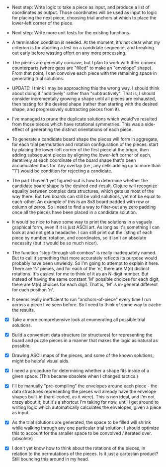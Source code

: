  - Next step: Write logic to take a piece as input, and produce a list
   of coordinates as output.  Those coordinates will be used as input
   to logic for placing the next piece, choosing trial anchors at
   which to place the lower-left corner of the piece.

 - Next step: Write more unit tests for the existing functions.

 - A termination condition is needed.  At the moment, it's not clear
   what my criterion is for aborting a test on a candidate sequence,
   and breaking out early before wasting effort on any more
   processing.

 - The pieces are generally concave, but I plan to work with their
   convex counterparts (where gaps are "filled" to make an "envelope"
   shape).  From that point, I can convolve each piece with the
   remaining space in generating trial solutions.

 - UPDATE: I think I may be approaching this the wrong way.  I should
   think about doing it "additively" rather than "subtractively".
   That is, I should consider incrementally growing a shape until all
   pieces are exhausted, then testing for the desired shape (rather
   than starting with the desired shape, and progressively subtracting
   pieces from it).

 - I've managed to prune the duplicate solutions which would've
   resulted from those pieces which have rotational symmetries.  This
   was a side-effect of generating the distinct orientations of each
   piece.

 - To generate a candidate board shape the pieces will form in
   aggregate, for each trial permutation and rotation configuration of
   the pieces: start by placing the lower-left corner of the first
   piece at the origin, then adding subsequent pieces by aligning the
   lower-left corner of each, iteratively at each coordinate of the
   board shape that's been accumulated thus far.  Any overlap (i.e.,
   any cells adding up to more than "1") would be condition for
   rejecting a candidate.

 - The part I haven't yet figured-out is how to determine whether the
   candidate board shape is the desired end-result.  Clojure will
   recognize equality between complex data structures, which gets us
   most of the way there.  But two boards can still be valid
   solutions, yet not be equal to each-other.  An example of this is
   an 8x8 board padded with row or column of zeros.  So I need to find
   a way to filter-out any zero padding once all the pieces have been
   placed in a candidate solution.

 - It would be nice to have some way to print the solutions in a
   vaguely graphical form, even if it is just ASCII art.  As long as
   it's something I can look at and not get a headache.  I can still
   print out the listing of each piece by number, rotation, and
   coordinates, so it isn't an absolute necessity (but it would be so
   much nicer).

 - The function "step-through-all-combos" is really inadequately
   named.  But to call it something that more accurately reflects its
   purpose would probably have been unwieldy.  So I'm going to attempt
   to explain it here.  There are 'N' pieces, and for each of the 'n',
   there are M(n) distinct rotations.  It's easiest for me to think of
   it as an N-digit number.  But instead of having the same constant
   'M' possible choices for each digit, there are M(n) choices for
   each digit.  That is, 'M' is in-general different for each position
   'n'.

 - It seems really inefficient to run "anchors-of-piece" every time I
   run across a piece I've seen before.  So I need to think of some
   way to cache the results.

 - [X] Take a more comprehensive look at enumerating all possible
   trial solutions.

 - [X] Build a convenient data structure (or structures) for
   representing the board and puzzle pieces in a manner that makes the
   logic as natural as possible.

 - [X] Drawing ASCII maps of the pieces, and some of the known
   solutions, might be helpful visual aids.

 - [X] I need a procedure for determining whether a shape fits inside
   of a given space. (This became obsolete when I changed tactics.)

 - [X] I'll be manually "pre-compiling" the envelopes around each
   piece - the data structures representing the pieces will already
   have the envelope shapes built-in (hard-coded, as it were).  This
   is non ideal, and I'm not crazy about it; but it's a shortcut I'm
   taking for now, until I get around to writing logic which
   automatically calculates the envelopes, given a piece as input.

 - [X] As the trial solutions are generated, the space to be filled
   will shrink while walking through any one particular trial
   solution.  I should optimize this to account for the smaller space
   to be convolved / iterated over. (obsolete)

 - [X] I don't yet know how to think about the rotations of the
   pieces, in relation to the permutations of the pieces.  Is it just
   a cartesian product?  Still bouncing this around in my head.
